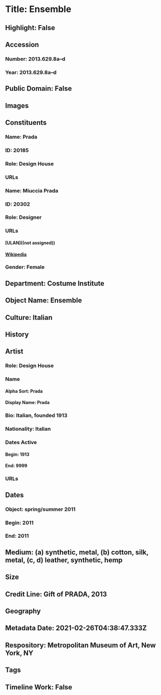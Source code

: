 # Title: Ensemble
## Highlight: False
## Accession
### Number: 2013.629.8a–d
### Year: 2013.629.8a–d
## Public Domain: False
## Images
## Constituents
### Name: Prada
### ID: 20185
### Role: Design House
### URLs
### Name: Miuccia Prada
### ID: 20302
### Role: Designer
### URLs
#### [ULAN]((not assigned))
#### [Wikipedia](https://www.wikidata.org/wiki/Q242342)
### Gender: Female
## Department: Costume Institute
## Object Name: Ensemble
## Culture: Italian
## History
## Artist
### Role: Design House
### Name
#### Alpha Sort: Prada
#### Display Name: Prada
### Bio: Italian, founded 1913
### Nationality: Italian
### Dates Active
#### Begin: 1913
#### End: 9999
### URLs
## Dates
### Object: spring/summer 2011
### Begin: 2011
### End: 2011
## Medium: (a) synthetic, metal, (b) cotton, silk, metal, (c, d) leather, synthetic, hemp
## Size
## Credit Line: Gift of PRADA, 2013
## Geography
## Metadata Date: 2021-02-26T04:38:47.333Z
## Respository: Metropolitan Museum of Art, New York, NY
## Tags
## Timeline Work: False